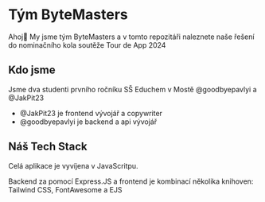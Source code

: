 # Tým ByteMasters
Ahoj👋
My jsme tým ByteMasters a v tomto repozitáři naleznete naše řešení do nominačního kola soutěže Tour de App 2024

## Kdo jsme
Jsme dva studenti prvního ročníku SŠ Educhem v Mostě @goodbyepavlyi a @JakPit23

- @JakPit23 je frontend vývojář a copywriter
- @goodbyepavlyi je backend a api vývojář

## Náš Tech Stack
Celá aplikace je vyvíjena v JavaScritpu.

Backend za pomocí Express.JS a frontend je kombinací několika knihoven: Tailwind CSS, FontAwesome a EJS
